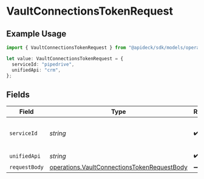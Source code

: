# VaultConnectionsTokenRequest

## Example Usage

```typescript
import { VaultConnectionsTokenRequest } from "@apideck/sdk/models/operations";

let value: VaultConnectionsTokenRequest = {
  serviceId: "pipedrive",
  unifiedApi: "crm",
};
```

## Fields

| Field                                                                                                      | Type                                                                                                       | Required                                                                                                   | Description                                                                                                | Example                                                                                                    |
| ---------------------------------------------------------------------------------------------------------- | ---------------------------------------------------------------------------------------------------------- | ---------------------------------------------------------------------------------------------------------- | ---------------------------------------------------------------------------------------------------------- | ---------------------------------------------------------------------------------------------------------- |
| `serviceId`                                                                                                | *string*                                                                                                   | :heavy_check_mark:                                                                                         | Service ID of the resource to return                                                                       | pipedrive                                                                                                  |
| `unifiedApi`                                                                                               | *string*                                                                                                   | :heavy_check_mark:                                                                                         | Unified API                                                                                                | crm                                                                                                        |
| `requestBody`                                                                                              | [operations.VaultConnectionsTokenRequestBody](../../models/operations/vaultconnectionstokenrequestbody.md) | :heavy_minus_sign:                                                                                         | N/A                                                                                                        |                                                                                                            |